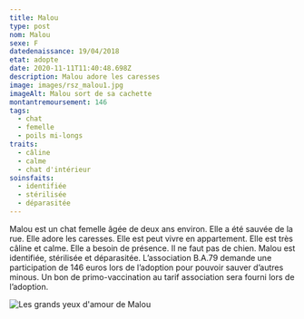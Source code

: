 ```yaml
---
title: Malou
type: post
nom: Malou
sexe: F
datedenaissance: 19/04/2018
etat: adopte
date: 2020-11-11T11:40:48.698Z
description: Malou adore les caresses
image: images/rsz_malou1.jpg
imageAlt: Malou sort de sa cachette
montantremoursement: 146
tags:
  - chat
  - femelle
  - poils mi-longs
traits:
  - câline
  - calme
  - chat d'intérieur
soinsfaits:
  - identifiée
  - stérilisée
  - déparasitée
---
```

Malou est un chat femelle âgée de deux ans environ. Elle a été sauvée de la rue. Elle adore les caresses. Elle est peut vivre en appartement. Elle est très câline et calme. Elle a besoin de présence. Il ne faut pas de chien. Malou est identifiée, stérilisée et déparasitée. L’association B.A.79 demande une participation de 146 euros lors de l’adoption pour pouvoir sauver d’autres minous. Un bon de primo-vaccination au tarif association sera fourni lors de l’adoption.

![](images/rsz_malou2.jpg "Les grands yeux d'amour de Malou")